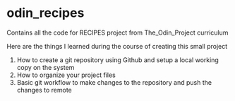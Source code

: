# odin_recipes
Contains all the code for RECIPES project from The_Odin_Project curriculum

Here are the things I learned during the course of creating this small project
1. How to create a git repository using Github and setup a local working copy on the system
2. How to organize your project files
3. Basic git workflow to make changes to the repository and push the changes to remote
